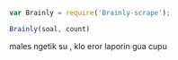 ```javascript
var Brainly = require('Brainly-scrape');

Brainly(soal, count)
```


males ngetik su , klo eror laporin gua cupu
